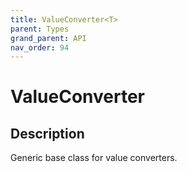 ```yaml
---
title: ValueConverter<T>
parent: Types
grand_parent: API
nav_order: 94
---
```


# ValueConverter<T>

## Description

Generic base class for value converters.
